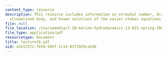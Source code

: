 ```yaml
---
content_type: resource
description: This resource includes information on strouhal number, drag on a very
  streamlined body, and known solutions of the navier-stokes equations.
file: null
file_location: /coursemedia/2-20-marine-hydrodynamics-13-021-spring-2005/a3e133727b50505f1c1403f1929ca5db_lecture16.pdf
file_type: application/pdf
resourcetype: Document
title: lecture16.pdf
uid: a3e13372-7b50-505f-1c14-03f1929ca5db
---
```

